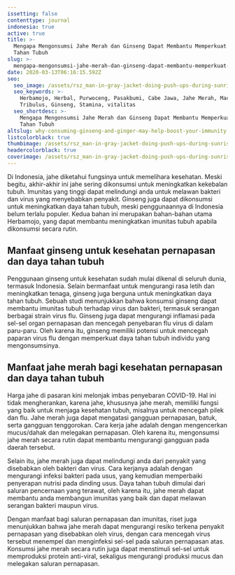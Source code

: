 ```yaml
---
issetting: false
contenttype: journal
indonesia: true
active: true
title: >-
  Mengapa Mengonsumsi Jahe Merah dan Ginseng Dapat Membantu Memperkuat Daya
  Tahan Tubuh
slug: >-
  mengapa-mengonsumsi-jahe-merah-dan-ginseng-dapat-membantu-memperkuat-daya-tahan-tubuh
date: 2020-03-13T06:16:15.592Z
seo:
  seo_image: /assets/rsz_man-in-gray-jacket-doing-push-ups-during-sunrise-3775164.jpg
  seo_keywords: >-
    Herbamojo, Herbal, Purwoceng, Pasakbumi, Cabe Jawa, Jahe Merah, Maca,
    Tribulus, Ginseng, Stamina, vitalitas
  seo_shortdesc: >-
    Mengapa Mengonsumsi Jahe Merah dan Ginseng Dapat Membantu Memperkuat Daya
    Tahan Tubuh
altslug: why-consuming-ginseng-and-ginger-may-help-boost-your-immunity
listcolorblack: true
thumbimage: /assets/rsz_man-in-gray-jacket-doing-push-ups-during-sunrise-3775164.jpg
headercolorblack: true
coverimage: /assets/rsz_man-in-gray-jacket-doing-push-ups-during-sunrise-3775164.jpg
---
```


Di Indonesia, jahe diketahui fungsinya untuk memelihara kesehatan. Meski begitu, akhir-akhir ini jahe sering dikonsumsi untuk meningkatkan kekebalan tubuh. Imunitas yang tinggi dapat melindungi anda untuk melawan bakteri dan virus yang menyebabkan penyakit. Ginseng juga dapat dikonsumsi untuk meningkatkan daya tahan tubuh, meski penggunaannya di Indonesia belum terlalu populer. Kedua bahan ini merupakan bahan-bahan utama Herbamojo, yang dapat membantu meningkatkan imunitas tubuh apabila dikonsumsi secara rutin.

## Manfaat ginseng untuk kesehatan pernapasan dan daya tahan tubuh

Penggunaan ginseng untuk kesehatan sudah mulai dikenal di seluruh dunia, termasuk Indonesia. Selain bermanfaat untuk mengurangi rasa letih dan meningkatkan tenaga, ginseng juga berguna untuk meningkatkan daya tahan tubuh. Sebuah studi menunjukkan bahwa konsumsi ginseng dapat membantu imunitas tubuh terhadap virus dan bakteri, termasuk serangan berbagai strain virus flu. Ginseng juga dapat mengurangi inflamasi pada sel-sel organ pernapasan dan mencegah penyebaran flu virus di dalam paru-paru. Oleh karena itu, ginseng memiliki potensi untuk mencegah paparan virus flu dengan memperkuat daya tahan tubuh individu yang mengonsumsinya.

## Manfaat jahe merah bagi kesehatan pernapasan dan daya tahan tubuh

Harga jahe di pasaran kini melonjak imbas penyebaran COVID-19. Hal ini tidak mengherankan, karena jahe, khususnya jahe merah, memiliki fungsi yang baik untuk menjaga kesehatan tubuh, misalnya untuk mencegah pilek dan flu. Jahe merah juga dapat mengatasi gangguan pernapasan, batuk, serta gangguan tenggorokan. Cara kerja jahe adalah dengan mengencerkan mucus/dahak dan melegakan pernapasan. Oleh karena itu, mengonsumsi jahe merah secara rutin dapat membantu mengurangi gangguan pada daerah tersebut.

Selain itu, jahe merah juga dapat melindungi anda dari penyakit yang disebabkan oleh bakteri dan virus. Cara kerjanya adalah dengan mengurangi infeksi bakteri pada usus, yang kemudian memperbaiki penyerapan nutrisi pada dinding usus. Daya tahan tubuh dimulai dari saluran pencernaan yang terawat, oleh karena itu, jahe merah dapat membantu anda membangun imunitas yang baik dan dapat melawan serangan bakteri maupun virus.

Dengan manfaat bagi saluran pernapasan dan imunitas, riset juga menunjukkan bahwa jahe merah dapat mengurangi resiko terkena penyakit pernapasan yang disebabkan oleh virus, dengan cara mencegah virus tersebut menempel dan menginfeksi sel-sel pada saluran pernapasan atas. Konsumsi jahe merah secara rutin juga dapat menstimuli sel-sel untuk memproduksi protein anti-viral, sekaligus mengurangi produksi mucus dan melegakan saluran pernapasan.
